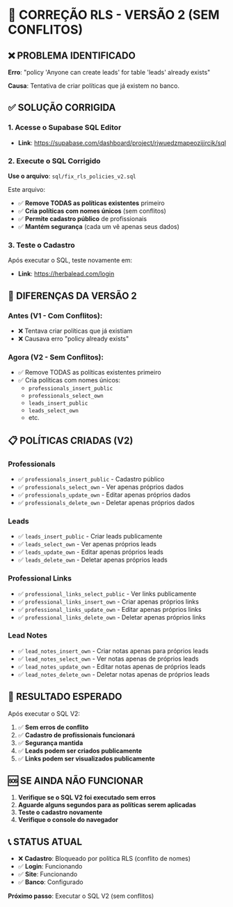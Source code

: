 # 🚨 CORREÇÃO RLS - VERSÃO 2 (SEM CONFLITOS)

## ❌ PROBLEMA IDENTIFICADO
**Erro**: "policy 'Anyone can create leads' for table 'leads' already exists"

**Causa**: Tentativa de criar políticas que já existem no banco.

## ✅ SOLUÇÃO CORRIGIDA

### 1. Acesse o Supabase SQL Editor
- **Link**: https://supabase.com/dashboard/project/rjwuedzmapeozijjrcik/sql

### 2. Execute o SQL Corrigido
**Use o arquivo**: `sql/fix_rls_policies_v2.sql`

Este arquivo:
- ✅ **Remove TODAS as políticas existentes** primeiro
- ✅ **Cria políticas com nomes únicos** (sem conflitos)
- ✅ **Permite cadastro público** de profissionais
- ✅ **Mantém segurança** (cada um vê apenas seus dados)

### 3. Teste o Cadastro
Após executar o SQL, teste novamente em:
- **Link**: https://herbalead.com/login

## 🔧 DIFERENÇAS DA VERSÃO 2

### Antes (V1 - Com Conflitos):
- ❌ Tentava criar políticas que já existiam
- ❌ Causava erro "policy already exists"

### Agora (V2 - Sem Conflitos):
- ✅ Remove TODAS as políticas existentes primeiro
- ✅ Cria políticas com nomes únicos:
  - `professionals_insert_public`
  - `professionals_select_own`
  - `leads_insert_public`
  - `leads_select_own`
  - etc.

## 📋 POLÍTICAS CRIADAS (V2)

### Professionals
- ✅ `professionals_insert_public` - Cadastro público
- ✅ `professionals_select_own` - Ver apenas próprios dados
- ✅ `professionals_update_own` - Editar apenas próprios dados
- ✅ `professionals_delete_own` - Deletar apenas próprios dados

### Leads
- ✅ `leads_insert_public` - Criar leads publicamente
- ✅ `leads_select_own` - Ver apenas próprios leads
- ✅ `leads_update_own` - Editar apenas próprios leads
- ✅ `leads_delete_own` - Deletar apenas próprios leads

### Professional Links
- ✅ `professional_links_select_public` - Ver links publicamente
- ✅ `professional_links_insert_own` - Criar apenas próprios links
- ✅ `professional_links_update_own` - Editar apenas próprios links
- ✅ `professional_links_delete_own` - Deletar apenas próprios links

### Lead Notes
- ✅ `lead_notes_insert_own` - Criar notas apenas para próprios leads
- ✅ `lead_notes_select_own` - Ver notas apenas de próprios leads
- ✅ `lead_notes_update_own` - Editar notas apenas de próprios leads
- ✅ `lead_notes_delete_own` - Deletar notas apenas de próprios leads

## 🎯 RESULTADO ESPERADO

Após executar o SQL V2:
1. ✅ **Sem erros de conflito**
2. ✅ **Cadastro de profissionais funcionará**
3. ✅ **Segurança mantida**
4. ✅ **Leads podem ser criados publicamente**
5. ✅ **Links podem ser visualizados publicamente**

## 🆘 SE AINDA NÃO FUNCIONAR

1. **Verifique se o SQL V2 foi executado sem erros**
2. **Aguarde alguns segundos para as políticas serem aplicadas**
3. **Teste o cadastro novamente**
4. **Verifique o console do navegador**

## 📞 STATUS ATUAL
- ❌ **Cadastro**: Bloqueado por política RLS (conflito de nomes)
- ✅ **Login**: Funcionando
- ✅ **Site**: Funcionando
- ✅ **Banco**: Configurado

**Próximo passo**: Executar o SQL V2 (sem conflitos)





